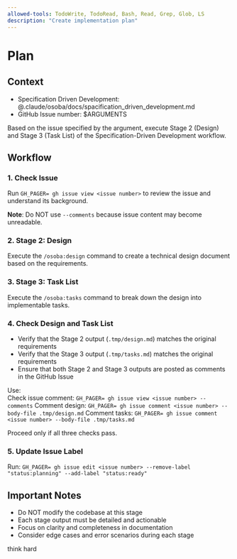 ```yaml
---
allowed-tools: TodoWrite, TodoRead, Bash, Read, Grep, Glob, LS
description: "Create implementation plan"
---
```


# Plan

## Context 

- Specification Driven Development: @.claude/osoba/docs/spacification_driven_development.md
- GitHub Issue number: $ARGUMENTS

Based on the issue specified by the argument, execute Stage 2 (Design) and Stage 3 (Task List) of the Specification-Driven Development workflow.

## Workflow

### 1. Check Issue

Run `GH_PAGER= gh issue view <issue number>` to review the issue and understand its background.

**Note**: Do NOT use `--comments` because issue content may become unreadable.

### 2. Stage 2: Design

Execute the `/osoba:design` command to create a technical design document based on the requirements.

### 3. Stage 3: Task List

Execute the `/osoba:tasks` command to break down the design into implementable tasks.

### 4. Check Design and Task List

- Verify that the Stage 2 output (`.tmp/design.md`) matches the original requirements  
- Verify that the Stage 3 output (`.tmp/tasks.md`) matches the original requirements  
- Ensure that both Stage 2 and Stage 3 outputs are posted as comments in the GitHub Issue  

Use:  
Check issue comment: `GH_PAGER= gh issue view <issue number> --comments`
Comment design: `GH_PAGER= gh issue comment <issue number> --body-file .tmp/design.md`
Comment tasks: `GH_PAGER= gh issue comment <issue number> --body-file .tmp/tasks.md`

Proceed only if all three checks pass.

### 5. Update Issue Label

Run:
`GH_PAGER= gh issue edit <issue number> --remove-label "status:planning" --add-label "status:ready"`

## Important Notes

- Do NOT modify the codebase at this stage
- Each stage output must be detailed and actionable
- Focus on clarity and completeness in documentation
- Consider edge cases and error scenarios during each stage

think hard

